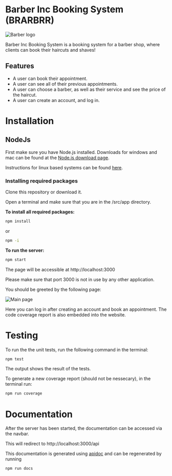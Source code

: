 # Barber Inc Booking System (BRARBRR)
![Barber logo](https://i.ibb.co/w7JP8yN/a-logo-for-a-barber-shop-website-Seed-8844381-Steps-50-Guidance-7-5.png) 

Barber Inc Booking System is a booking system for a barber shop, where clients can book their haircuts and shaves!

## Features
* A user can book their appointment.
* A user can see all of their previous appointments.
* A user can choose a barber, as well as their service and see the price of the haircut.
* A user can create an account, and log in.

# Installation
## NodeJs
First make sure you have Node.js installed. Downloads for windows and mac can be found at the [Node.js download page](https://nodejs.org/en/download/).

Instructions for linux based systems can be found [here](https://nodejs.org/en/download/package-manager/).
### Installing required packages
Clone this repository or download it.

Open a terminal and make sure that you are in the /src/app directory.

**To install all required packages:**
```bash
npm install
```
or
```bash
npm -i
```
**To run the server:**
```bash
npm start
```
The page will be accessible at http://localhost:3000

Please make sure that port 3000 is not in use by any other application.

You should be greeted by the following page:

![Main page](https://i.ibb.co/Dz17Dd9/barbershop.jpg)

Here you can log in after creating an account and book an appointment.
The code coverage report is also embedded into the website. 

# Testing
To run the the unit tests, run the following command in the terminal: 
```bash
npm test
```
The output shows the result of the tests.

To generate a new coverage report (should not be nessecary), in the terminal run:
```bash
npm run coverage
```
# Documentation
After the server has been started, the documentation can be accessed via the navbar.

This will redirect to http://localhost:3000/api

This documentation is generated using  [apidoc](https://apidocjs.com/) and can be regenerated by running
```bash
npm run docs
```
